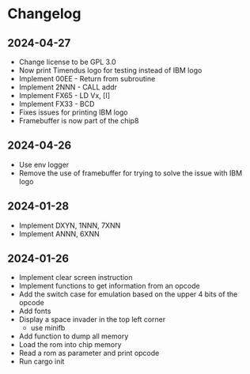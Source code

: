 # Changelog

## 2024-04-27
- Change license to be GPL 3.0
- Now print Timendus logo for testing instead of IBM logo
- Implement 00EE - Return from subroutine
- Implement 2NNN - CALL addr
- Implement FX65 - LD Vx, [I]
- Implement FX33 - BCD
- Fixes issues for printing IBM logo
- Framebuffer is now part of the chip8

## 2024-04-26
- Use env logger
- Remove the use of framebuffer for trying to solve the issue with IBM logo

## 2024-01-28
- Implement DXYN, 1NNN, 7XNN
- Implement ANNN, 6XNN

## 2024-01-26
- Implement clear screen instruction
- Implement functions to get information from an opcode
- Add the switch case for emulation based on the upper 4 bits of the opcode
- Add fonts
- Display a space invader in the top left corner
    - use minifb
- Add function to dump all memory
- Load the rom into chip memory
- Read a rom as parameter and print opcode
- Run cargo init
